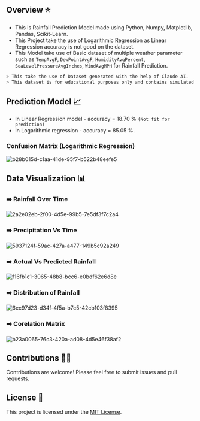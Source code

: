 ## Overview ⭐
- This is Rainfall Prediction Model made using Python, Numpy, Matplotlib, Pandas, Scikit-Learn. 
- This Project take the use of Logarithmic Regression as Linear Regression accuracy is not good on the dataset.
- This Model take use of Basic dataset of multiple weather parameter such as `TempAvgF`, `DewPointAvgF`, `HumidityAvgPercent`, `SeaLevelPressureAvgInches`, `WindAvgMPH` for Rainfall Prediction.

```bash
> This take the use of Dataset generated with the help of Claude AI.
> This dataset is for educational purposes only and contains simulated data.
```

## Prediction Model 📈
- In Linear Regression model - accuracy = 18.70 % `(Not fit for prediction)`
- In Logarithmic regression - accuracy = 85.05 %.

### Confusion Matrix (Logarithmic Regression)
![b28b015d-c1aa-41de-95f7-b522b48eefe5](https://github.com/user-attachments/assets/b0a6d371-b636-41ff-93c7-92967d6a129d)


## Data Visualization 📊

### ➡️ Rainfall Over Time
![2a2e02eb-2f00-4d5e-99b5-7e5df3f7c2a4](https://github.com/user-attachments/assets/d31d0597-c867-449a-9e9d-6a63be9a07f4)

### ➡️ Precipitation Vs Time
![5937124f-59ac-427a-a477-149b5c92a249](https://github.com/user-attachments/assets/e68c7a03-7072-41bb-b4b1-252d0c420e96)

### ➡️ Actual Vs Predicted Rainfall
![f16fb1c1-3065-48b8-bcc6-e0bdf62e6d8e](https://github.com/user-attachments/assets/51b5a32d-e79f-4f21-9e6f-3a45be6a5f1e)

### ➡️ Distribution of Rainfall
![6ec97d23-d34f-4f5a-b7c5-42cb103f8395](https://github.com/user-attachments/assets/a68aaee4-6549-4da9-98e9-faf5c7314006)

### ➡️ Corelation Matrix
![b23a0065-76c3-420a-ad08-4d5e46f38af2](https://github.com/user-attachments/assets/5da82c5a-a3bf-485a-aa82-83c3f1b1a2b1)





<!------------------------------------------------->


## Contributions 🧑‍💻
Contributions are welcome! Please feel free to submit issues and pull requests.


<!------------------------------------------------->

## License 🪪
This project is licensed under the [MIT License](LICENSE).
